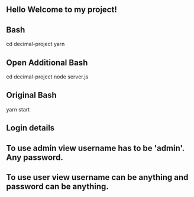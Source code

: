 ## Hello Welcome to my project!

## Bash

cd decimal-project
yarn

## Open Additional Bash

cd decimal-project
node server.js

## Original Bash

yarn start

## Login details

## To use admin view username has to be 'admin'. Any password.

## To use user view username can be anything and password can be anything.
